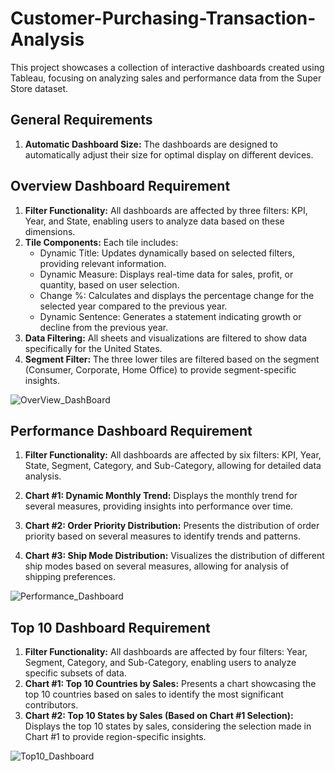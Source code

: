 # Customer-Purchasing-Transaction-Analysis


This project showcases a collection of interactive dashboards created using Tableau, focusing on analyzing sales and performance data from the Super Store dataset.

## General Requirements
1. **Automatic Dashboard Size:** The dashboards are designed to automatically adjust their size for optimal display on different devices.

## Overview Dashboard Requirement
1. **Filter Functionality:** All dashboards are affected by three filters: KPI, Year, and State, enabling users to analyze data based on these dimensions.
2. **Tile Components:** Each tile includes:
   - Dynamic Title: Updates dynamically based on selected filters, providing relevant information.
   - Dynamic Measure: Displays real-time data for sales, profit, or quantity, based on user selection.
   - Change %: Calculates and displays the percentage change for the selected year compared to the previous year.
   - Dynamic Sentence: Generates a statement indicating growth or decline from the previous year.
3. **Data Filtering:** All sheets and visualizations are filtered to show data specifically for the United States.
4. **Segment Filter:** The three lower tiles are filtered based on the segment (Consumer, Corporate, Home Office) to provide segment-specific insights.

![OverView_DashBoard](https://github.com/MalakMagdi/Customer-Purchasing-Transaction-Analysis/assets/110945022/4d80a3ce-a32c-4a97-b294-dedaf708e44e)

## Performance Dashboard Requirement
1. **Filter Functionality:** All dashboards are affected by six filters: KPI, Year, State, Segment, Category, and Sub-Category, allowing for detailed data analysis.

3. **Chart #1: Dynamic Monthly Trend:** Displays the monthly trend for several measures, providing insights into performance over time.
4. **Chart #2: Order Priority Distribution:** Presents the distribution of order priority based on several measures to identify trends and patterns.
5. **Chart #3: Ship Mode Distribution:** Visualizes the distribution of different ship modes based on several measures, allowing for analysis of shipping preferences.


![Performance_Dashboard](https://github.com/MalakMagdi/Customer-Purchasing-Transaction-Analysis/assets/110945022/ec07938c-89e4-49b3-8183-f55d0d4556d1)

## Top 10 Dashboard Requirement
1. **Filter Functionality:** All dashboards are affected by four filters: Year, Segment, Category, and Sub-Category, enabling users to analyze specific subsets of data.
2. **Chart #1: Top 10 Countries by Sales:** Presents a chart showcasing the top 10 countries based on sales to identify the most significant contributors.
3. **Chart #2: Top 10 States by Sales (Based on Chart #1 Selection):** Displays the top 10 states by sales, considering the selection made in Chart #1 to provide region-specific insights.



![Top10_Dashboard](https://github.com/MalakMagdi/Customer-Purchasing-Transaction-Analysis/assets/110945022/48e8255a-7d05-4ebe-a4e6-06044f053946)




